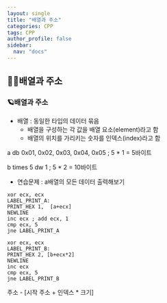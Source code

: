 ```yaml
---
layout: single
title: "배열과 주소"
categories: CPP
tags: CPP
author_profile: false
sidebar:
  nav: "docs"
---
```



## 🙇‍♀️배열과 주소




### 🪐배열과 주소


* 배열 : 동일한 타입의 데이터 묶음
  - 배열을 구성하는 각 값을 배열 요소(element)라고 함
  - 배열의 위치를 가리키는 숫자를 인덱스(index)라고 함


a db 0x01, 0x02, 0x03, 0x04, 0x05 ; 5 * 1 = 5바이트

b times 5 dw 1 ; 5 * 2 = 10바이트


* 연습문제 : a배열의 모든 데이터 출력해보기
```
xor ecx, ecx
LABEL_PRINT_A:
PRINT_HEX 1,  [a+ecx]
NEWLINE
inc ecx ; add ecx, 1
cmp ecx, 5
jne LABEL_PRINT_A
```

```
xor ecx, ecx
LABEL_PRINT_B:
PRINT_HEX 2, [b+ecx*2]
NEWLINE
inc ecx
cmp ecx, 5
jne LABEL_PRINT_B
```
주소 - [시작 주소 + 인덱스 * 크기]









